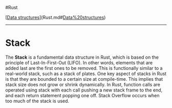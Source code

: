 
#Rust 

[[Data structures](Data%20structures.md)](Rust.md#[Data%20structures](Data%20structures.md))

---
# Stack

The **Stack** is a fundamental data structure in Rust, which is based on the principle of Last-In-First-Out (LIFO). In other words, elements that are added last are the first ones to be removed. This is functionally similar to a real-world stack, such as a stack of plates. One key aspect of stacks in Rust is that they are bounded to a certain size at compile-time. This implies that stack size does not grow or shrink dynamically. In Rust, function calls are operated using stack with each call pushing a new stack frame to the end, and each return statement popping one off. Stack Overflow occurs when too much of the stack is used.